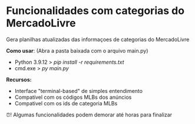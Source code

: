 # Funcionalidades com categorias do MercadoLivre
Gera planilhas atualizadas das informaçoes de categorias do MercadoLivre


**Como usar**:
(Abra a pasta baixada com o arquivo main.py)
- Python 3.9.12 > *pip install -r requirements.txt*
- cmd.exe > *py main.py*


**Recursos:**
- Interface "terminal-based" de simples entendimento
- Compatível com os códigos MLBs dos anúncios
- Compativel com os ids de categoria MLBs


⏰! Algumas funcionalidades podem demorar até horas para finalizar
